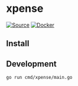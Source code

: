 # xpense

[![Source](https://img.shields.io/badge/Source-GitHub-blue?logo=github)](https://github.com/jljl1337/xpense)
[![Docker](https://img.shields.io/badge/Docker-jljl1337%2Fxpense-blue?logo=docker)](https://hub.docker.com/r/jljl1337/xpense)

## Install

## Development

```bash
go run cmd/xpense/main.go
```